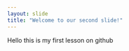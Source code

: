```yaml
---
layout: slide
title: "Welcome to our second slide!"
---
```

Hello
this is my first lesson on github
